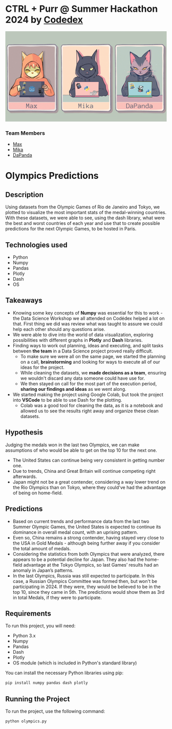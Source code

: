 # CTRL + Purr @ Summer Hackathon 2024 by [Codedex](https://www.codedex.io/hackathon)

![Team Banner](https://github.com/DaPandamonium/CTRL-Purr/blob/main/Hackathon/team_banner.png?raw=true)

### Team Members
- [Max](https://github.com/SoMaxB)
- [Mika](https://github.com/pokemika)
- [DaPanda](https://github.com/DaPandamonium)

# Olympics Predictions
## Description

Using datasets from the Olympic Games of Rio de Janeiro and Tokyo, we plotted to visualize the most important stats of the medal-winning countries. With these datasets, we were able to see, using the dash library, what were the best and worst countries of each year and use that to create possible predictions for the next Olympic Games, to be hosted in Paris.

## Technologies used

- Python
- Numpy
- Pandas
- Plotly
- Dash
- OS

## Takeaways

- Knowing some key concepts of **Numpy** was essential for this to work - the Data Science Workshop we all attended on Codédex helped a lot on that. First thing we did was review what was taught to assure we could help each other should any questions arise.
- We were able to dive into the world of data visualization, exploring possibilities with different graphs in **Plotly** and **Dash** libraries.
- Finding ways to work out planning, ideas and executing, and split tasks between **the team** in a Data Science project proved really difficult.
  - To make sure we were all on the same page, we started the planning on a call, **brainstorming** and looking for ways to execute all of our ideas for the project.
  - While cleaning the datasets, we **made decisions as a team**, ensuring we wouldn't discard any data someone could have use for.
  - We then stayed on call for the most part of the execution period, **sharing our findings and ideas** as we went along.
- We started making the project using Google Colab, but took the project into **VSCode** to be able to use Dash for the plotting.
  - Colab was a good tool for cleaning the data, as it is a notebook and allowed us to see the results right away and organize these clean datasets.

## Hypothesis

Judging the medals won in the last two Olympics, we can make assumptions of who would be able to get on the top 10 for the next one.

- The United States can continue being very consistent in getting number one.
- Due to trends, China and Great Britain will continue competing right afterwards.
- Japan might not be a great contender, considering a way lower trend on the Rio Olympics than on Tokyo, where they could've had the advantage of being on home-field.

## Predictions

- Based on current trends and performance data from the last two Summer Olympic Games, the United States is expected to continue its dominance in overall medal count, with an uprising pattern.
- Even so, China remains a strong contender, having stayed very close to the USA in Gold Medals - although being further away if you consider the total amount of medals.
- Considering the statistics from both Olympics that were analyzed, there appears to be a potential decline for Japan. They also had the home-field advantage at the Tokyo Olympics, so last Games’ results had an anomaly in Japan’s patterns.
- In the last Olympics, Russia was still expected to participate. In this case, a Russian Olympics Committee was formed then, but won't be participating in 2024. If they were, they would be believed to be in the top 10, since they came in 5th. The predictions would show them as 3rd in total Medals, if they were to participate.

## Requirements

To run this project, you will need:

- Python 3.x
- Numpy
- Pandas
- Dash
- Plotly
- OS module (which is included in Python's standard library)

You can install the necessary Python libraries using pip:

```sh
pip install numpy pandas dash plotly
```

## Running the Project

To run the project, use the following command:

```sh
python olympics.py
```
